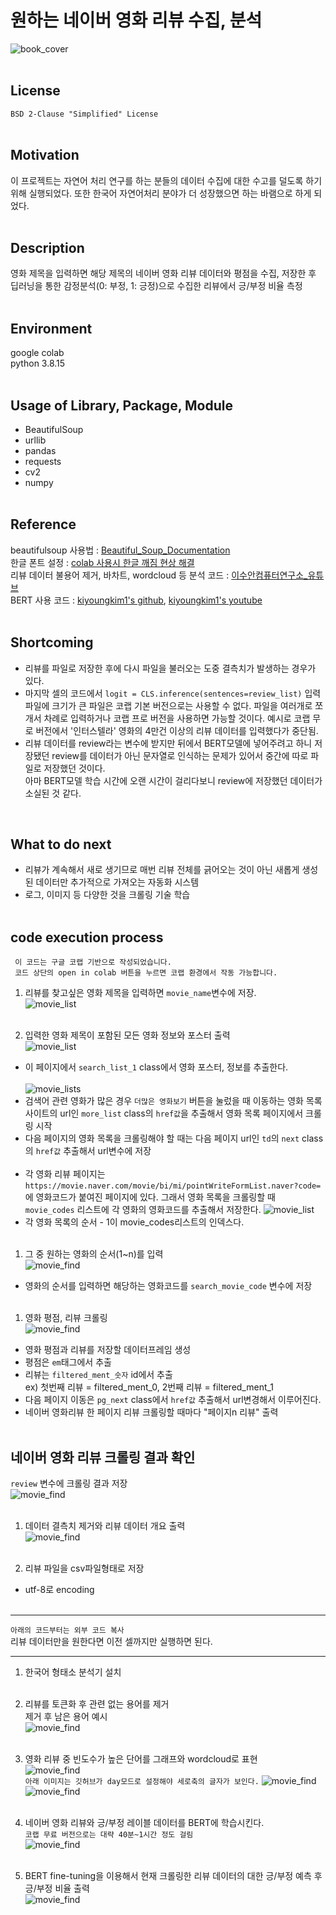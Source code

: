 # 원하는 네이버 영화 리뷰 수집, 분석
![book_cover](./image/img0.png)
<br/><br/>

## License
`BSD 2-Clause "Simplified" License`
<br/><br/>

## Motivation
이 프로젝트는 자연어 처리 연구를 하는 분들의 데이터 수집에 대한 수고를 덜도록 하기 위해 실행되었다.
또한 한국어 자연어처리 분야가 더 성장했으면 하는 바램으로 하게 되었다.
<br/><br/>

## Description
영화 제목을 입력하면 해당 제목의 네이버 영화 리뷰 데이터와 평점을 수집, 저장한 후 딥러닝을 통한 감정분석(0: 부정, 1: 긍정)으로 수집한 리뷰에서 긍/부정 비율 측정
<br/><br/>

## Environment
google colab <br/>
python 3.8.15 <br/><br/>

## Usage of Library, Package, Module
- BeautifulSoup
- urllib
- pandas
- requests
- cv2
- numpy
<br/><br/>

## Reference
beautifulsoup 사용법 : [Beautiful_Soup_Documentation](https://www.crummy.com/software/BeautifulSoup/bs4/doc/)
<br/>
한글 폰트 설정 :  [colab 사용시 한글 깨짐 현상 해결](https://didalsgur.tistory.com/entry/Python-Colab-%EC%82%AC%EC%9A%A9-%EC%8B%9C-%ED%95%9C%EA%B8%80-%EA%B9%A8%EC%A7%90-%ED%98%84%EC%83%81-%ED%95%B4%EA%B2%B0-feat-matplotlib)
<br/>
리뷰 데이터 불용어 제거, 바차트, wordcloud 등 분석 코드 : [이수안컴퓨터연구소_유튜브](https://youtu.be/RgKzmJQf21s)
<br/>
BERT 사용 코드 : [kiyoungkim1's github](https://github.com/kiyoungkim1/ReadyToUseAI), 
                  [kiyoungkim1's youtube](https://youtu.be/9HDBKS4j64M)
<br/><br/>

## Shortcoming
- 리뷰를 파일로 저장한 후에 다시 파일을 불러오는 도중 결측치가 발생하는 경우가 있다.
- 마지막 셀의 코드에서 `logit = CLS.inference(sentences=review_list)` 입력 파일에 크기가 큰 파일은 코랩 기본 버전으로는 사용할 수 없다. 파일을 여러개로 쪼개서 차례로 입력하거나 코랩 프로 버전을 사용하면 가능할 것이다. 예시로 코랩 무로 버전에서 '인터스텔라' 영화의 4만건 이상의 리뷰 데이터를 입력했다가 중단됨.
- 리뷰 데이터를 review라는 변수에 받지만 뒤에서 BERT모델에 넣어주려고 하니 저장됐던 review를 데이터가 아닌 문자열로 인식하는 문제가 있어서 중간에 따로 파일로 저장했던 것이다.<br/>
아마 BERT모델 학습 시간에 오랜 시간이 걸리다보니 review에 저장했던 데이터가 소실된 것 같다.
<br/>

## What to do next
- 리뷰가 계속해서 새로 생기므로 매번 리뷰 전체를 긁어오는 것이 아닌 새롭게 생성된 데이터만 추가적으로 가져오는 자동화 시스템
- 로그, 이미지 등 다양한 것을 크롤링 기술 학습
<br/><br/>

## code execution process
` 이 코드는 구글 코랩 기반으로 작성되었습니다.`  
` 코드 상단의 open in colab 버튼을 누르면 코랩 환경에서 작동 가능합니다.`<br/>

1. 리뷰를 찾고싶은 영화 제목을 입력하면 `movie_name`변수에 저장.<br/>
![movie_list](./image/img2.png)<br/><br/>

1. 입력한 영화 제목이 포함된 모든 영화 정보와 포스터 출력<br/>
![movie_list](./image/img13.png)<br/>
- 이 페이지에서 `search_list_1` class에서 영화 포스터, 정보를 추출한다.<br/><br/>
![movie_lists](./image/img14.png)<br/>
- 검색어 관련 영화가 많은 경우 `더많은 영화보기` 버튼을 눌렀을 때 이동하는 영화 목록 사이트의 url인 `more_list` class의 `href값`을 추출해서 영화 목록 페이지에서 크롤링 시작<br/>
- 다음 페이지의 영화 목록을 크롤링해야 할 때는 다음 페이지 url인 `td`의 `next` class의 `href값` 추출해서 url변수에 저장<br/><br/>
- 각 영화 리뷰 페이지는 `https://movie.naver.com/movie/bi/mi/pointWriteFormList.naver?code=`에 영화코드가 붙여진 페이지에 있다. 그래서 영화 목록을 크롤링할 때 `movie_codes` 리스트에 각 영화의 영화코드를 추출해서 저장한다.
![movie_list](./image/img1.png)<br/>
- 각 영화 목록의 순서 - 1이 movie_codes리스트의 인덱스다.<br/><br/>

1. 그 중 원하는 영화의 순서(1~n)를 입력<br/>
![movie_find](./image/img3.png)<br/>
- 영화의 순서를 입력하면 해당하는 영화코드를 `search_movie_code` 변수에 저장<br/><br/>

1. 영화 평점, 리뷰 크롤링<br/>
![movie_find](./image/img4.png)<br/>
- 영화 평점과 리뷰를 저장할 데이터프레임 생성<br/>
- 평점은 `em`태그에서 추출
- 리뷰는 `filtered_ment_숫자` id에서 추출<br/> 
ex) 첫번째 리뷰 = filtered_ment_0, 2번째 리뷰 = filtered_ment_1
- 다음 페이지 이동은 `pg_next` class에서 `href값` 추출해서 url변경해서 이루어진다.
- 네이버 영화리뷰 한 페이지 리뷰 크롤링할 때마다 "페이지n 리뷰" 출력
<br/><br/>

## 네이버 영화 리뷰 크롤링 결과 확인<br/>
`review` 변수에 크롤링 결과 저장<br/>
![movie_find](./image/img5.png)
<br/><br/>

1. 데이터 결측치 제거와 리뷰 데이터 개요 출력<br/>
![movie_find](./image/img6.png)
<br/><br/>

1. 리뷰 파일을 csv파일형태로 저장<br/>
- utf-8로 encoding
<br/><br/>

***
`아래의 코드부터는 외부 코드 복사`<br/>
리뷰 데이터만을 원한다면 이전 셀까지만 실행하면 된다.
***

1. 한국어 형태소 분석기 설치
<br/><br/>

1. 리뷰를 토큰화 후 관련 없는 용어를 제거<br/>
제거 후 남은 용어 예시<br/>
![movie_find](./image/img7.png)
<br/><br/>

1. 영화 리뷰 중 빈도수가 높은 단어를 그래프와 wordcloud로 표현<br/>
![movie_find](./image/img8.png)<br/>
`아래 이미지는 깃허브가 day모드로 설정해야 세로축의 글자가 보인다.`
![movie_find](./image/img9.png)<br/>
![movie_find](./image/img10.png)<br/><br/>

1. 네이버 영화 리뷰와 긍/부정 레이블 데이터를 BERT에 학습시킨다.<br/>
`코랩 무료 버전으로는 대략 40분~1시간 정도 걸림`<br/>
![movie_find](./image/img11.png)<br/><br/>

1. BERT fine-tuning을 이용해서 현재 크롤링한 리뷰 데이터의 대한 긍/부정 예측 후 긍/부정 비율 출력<br/>
![movie_find](./image/img12.png)

